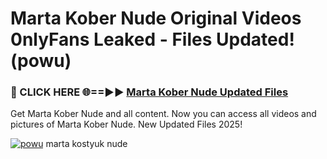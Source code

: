 # Marta Kober Nude Original Videos 0nlyFans Leaked - Files Updated! (powu)

<h3>🔴 CLICK HERE 🌐==►► <a href="https://tinyurl.com/5h6xmrr3" rel="nofollow">Marta Kober Nude Updated Files</a></h3>

Get Marta Kober Nude and all content. Now you can access all videos and pictures of Marta Kober Nude. New Updated Files 2025!

[![powu](https://i.imgur.com/KVD873Z.gif)](https://tinyurl.com/5h6xmrr3)
marta kostyuk nude